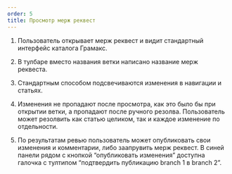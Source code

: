 ```yaml
---
order: 5
title: Просмотр мерж реквест
---
```


1. Пользователь открывает мерж реквест и видит стандартный интерфейс каталога Грамакс.

2. В тулбаре вместо названия ветки написано название мерж реквеста.

3. Стандартным способом подсвечиваются изменения в навигации и статьях.

4. Изменения не пропадают после просмотра, как это было бы при открытии ветки, а пропадают после ручного резолва. Пользователь может резолвить как статью целиком, так и каждое изменение по отдельности.

5. По результатам ревью пользователь может опубликовать свои изменения и комментарии, либо заапрувить мерж реквест. В синей панели рядом с кнопкой “опубликовать изменения” доступна галочка с тултипом “подтвердить публикацию branch 1 в branch 2”.